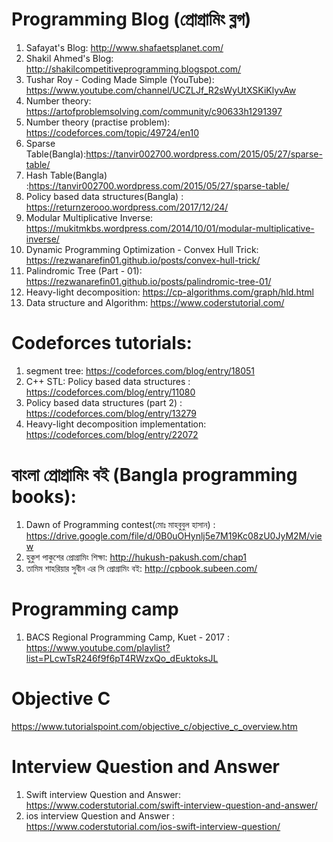 # Programming Blog (প্রোগ্রামিং ব্লগ) 

1. Safayat's Blog: http://www.shafaetsplanet.com/                                                                                         
2. Shakil Ahmed's Blog: http://shakilcompetitiveprogramming.blogspot.com/                                                            
3. Tushar Roy - Coding Made Simple (YouTube): https://www.youtube.com/channel/UCZLJf_R2sWyUtXSKiKlyvAw
4. Number theory: https://artofproblemsolving.com/community/c90633h1291397
5. Number theory (practise problem): https://codeforces.com/topic/49724/en10
6. Sparse Table(Bangla):https://tanvir002700.wordpress.com/2015/05/27/sparse-table/
7. Hash Table(Bangla)  :https://tanvir002700.wordpress.com/2015/05/27/sparse-table/
8. Policy based data structures(Bangla) : https://returnzerooo.wordpress.com/2017/12/24/
9. Modular Multiplicative Inverse: https://mukitmkbs.wordpress.com/2014/10/01/modular-multiplicative-inverse/
10. Dynamic Programming Optimization - Convex Hull Trick: https://rezwanarefin01.github.io/posts/convex-hull-trick/
11. Palindromic Tree (Part - 01): https://rezwanarefin01.github.io/posts/palindromic-tree-01/
12. Heavy-light decomposition: https://cp-algorithms.com/graph/hld.html
13. Data structure and Algorithm: https://www.coderstutorial.com/

# Codeforces tutorials: 
1. segment tree: https://codeforces.com/blog/entry/18051
2. C++ STL: Policy based data structures : https://codeforces.com/blog/entry/11080
3. Policy based data structures (part 2) : https://codeforces.com/blog/entry/13279
3. Heavy-light decomposition implementation: https://codeforces.com/blog/entry/22072

# বাংলা প্রোগ্রামিং বই (Bangla programming books):
1. Dawn of Programming contest(মোঃ মাহবুবুল হাসান) : https://drive.google.com/file/d/0B0uOHynlj5e7M19Kc08zU0JyM2M/view
2. হুকুশ পাকুশের প্রোগ্রামিং শিক্ষা: http://hukush-pakush.com/chap1
3. তামিম শাহরিয়ার সুবীন এর সি প্রোগ্রামিং বই: http://cpbook.subeen.com/

# Programming camp
1. BACS Regional Programming Camp, Kuet - 2017 : https://www.youtube.com/playlist?list=PLcwTsR246f9f6pT4RWzxQo_dEuktoksJL
# Objective C
https://www.tutorialspoint.com/objective_c/objective_c_overview.htm
# Interview Question and Answer
1. Swift interview Question and Answer: https://www.coderstutorial.com/swift-interview-question-and-answer/
2. ios interview Question and Answer  : https://www.coderstutorial.com/ios-swift-interview-question/
